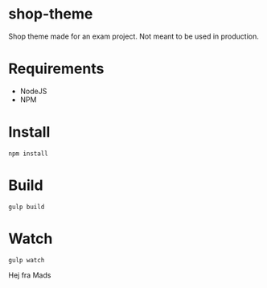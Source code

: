 # shop-theme
Shop theme made for an exam project. Not meant to be used in production.

# Requirements

* NodeJS
* NPM

# Install

`npm install`

# Build

`gulp build`

# Watch

`gulp watch`

Hej fra Mads